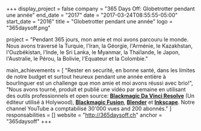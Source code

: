 +++
display_project = false
company = "365 Days Off: Globetrotter pendant une année"
end_date = "2017"
date = "2017-03-24T08:55:55-05:00"
start_date = "2016"
title = "Globetrotter pendant une année"
logo = "365daysoff.png"

project = "Pendant 365 jours, mon amie et moi avons parcouru le monde. Nous avons traversé la Turquie, l'Iran, la Géorgie, l'Arménie, le Kazakhstan, l'Ouzbékistan, l'Inde, le Sri Lanka, le Myanmar, la Thaïlande, le Japon, l'Australie, le Pérou, la Bolivie, l'Equateur et la Colombie."

main_achievements = [
  "Rester en securité, en bonne santé, dans les limites de notre budget et surtout heureux pendant  une année entière à bourlinguer est un challenge que mon amie et moi avons réussi avec brio!",
  "Nous avons tourné, produit et publié une vidéo par semaine en utilisant des outils professionnels et open source: [**Blackmagic Da Vinci Resolve**](https://www.blackmagicdesign.com/products/davinciresolve) (Un éditeur utilisé à Holywood), [**Blackmagic Fusion**](https://www.blackmagicdesign.com/products/fusion), [**Blender**](https://www.blender.org/) et [**Inkscape**](https://inkscape.org/en/). Notre channel YouTube a comptabilisé 30'000 vues and 200 abonnés."
]
responsabilities = []
website = "http://365daysoff.ch"
anchor = "365daysoff"
+++
